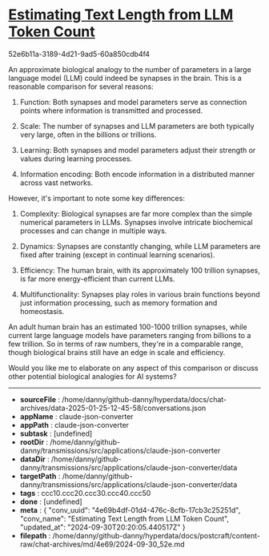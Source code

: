 # [Estimating Text Length from LLM Token Count](https://claude.ai/chat/4e69b4df-01d4-476c-8cfb-17cb3c25251d)

52e6b11a-3189-4d21-9ad5-60a850cdb4f4

 An approximate biological analogy to the number of parameters in a large language model (LLM) could indeed be synapses in the brain. This is a reasonable comparison for several reasons:

1. Function: Both synapses and model parameters serve as connection points where information is transmitted and processed.

2. Scale: The number of synapses and LLM parameters are both typically very large, often in the billions or trillions.

3. Learning: Both synapses and model parameters adjust their strength or values during learning processes.

4. Information encoding: Both encode information in a distributed manner across vast networks.

However, it's important to note some key differences:

1. Complexity: Biological synapses are far more complex than the simple numerical parameters in LLMs. Synapses involve intricate biochemical processes and can change in multiple ways.

2. Dynamics: Synapses are constantly changing, while LLM parameters are fixed after training (except in continual learning scenarios).

3. Efficiency: The human brain, with its approximately 100 trillion synapses, is far more energy-efficient than current LLMs.

4. Multifunctionality: Synapses play roles in various brain functions beyond just information processing, such as memory formation and homeostasis.

An adult human brain has an estimated 100-1000 trillion synapses, while current large language models have parameters ranging from billions to a few trillion. So in terms of raw numbers, they're in a comparable range, though biological brains still have an edge in scale and efficiency.

Would you like me to elaborate on any aspect of this comparison or discuss other potential biological analogies for AI systems?

---

* **sourceFile** : /home/danny/github-danny/hyperdata/docs/chat-archives/data-2025-01-25-12-45-58/conversations.json
* **appName** : claude-json-converter
* **appPath** : claude-json-converter
* **subtask** : [undefined]
* **rootDir** : /home/danny/github-danny/transmissions/src/applications/claude-json-converter
* **dataDir** : /home/danny/github-danny/transmissions/src/applications/claude-json-converter/data
* **targetPath** : /home/danny/github-danny/transmissions/src/applications/claude-json-converter/data
* **tags** : ccc10.ccc20.ccc30.ccc40.ccc50
* **done** : [undefined]
* **meta** : {
  "conv_uuid": "4e69b4df-01d4-476c-8cfb-17cb3c25251d",
  "conv_name": "Estimating Text Length from LLM Token Count",
  "updated_at": "2024-09-30T20:20:05.440517Z"
}
* **filepath** : /home/danny/github-danny/hyperdata/docs/postcraft/content-raw/chat-archives/md/4e69/2024-09-30_52e.md